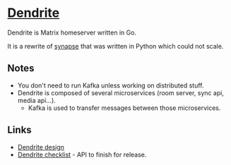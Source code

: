 # [Dendrite](https://github.com/matrix-org/dendrite)
Dendrite is Matrix homeserver written in Go.

It is a rewrite of [synapse](https://github.com/matrix-org/synapse) that was written in Python which could not scale.

## Notes
- You don't need to run Kafka unless working on distributed stuff.
- Dendrite is composed of several microservices (room server, sync api, media api...).
	- Kafka is used to transfer messages between those microservices.

## Links
- [Dendrite design](https://github.com/matrix-org/dendrite/blob/master/DESIGN.md)
- [Dendrite checklist](https://docs.google.com/spreadsheets/d/1tkMNpIpPjvuDJWjPFbw_xzNzOHBA-Hp50Rkpcr43xTw) - API to finish for release.